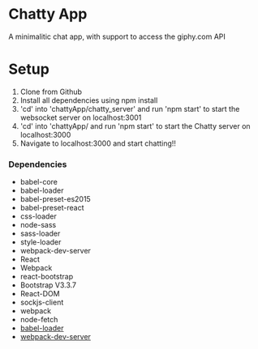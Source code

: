 Chatty App
=====================

A minimalitic chat app, with support to access the giphy.com API

# Setup
1. Clone from Github
2. Install all dependencies using npm install
3. 'cd' into 'chattyApp/chatty_server' and run 'npm start' to start the websocket server on localhost:3001
4. 'cd' into 'chattyApp/ and run 'npm start' to start the Chatty server on localhost:3000
5. Navigate to localhost:3000 and start chatting!!

### Dependencies
* babel-core
* babel-loader
* babel-preset-es2015
* babel-preset-react
* css-loader
* node-sass
* sass-loader
* style-loader
* webpack-dev-server
* React
* Webpack
* react-bootstrap
* Bootstrap V3.3.7
* React-DOM
* sockjs-client
* webpack
* node-fetch
* [babel-loader](https://github.com/babel/babel-loader)
* [webpack-dev-server](https://github.com/webpack/webpack-dev-server)
